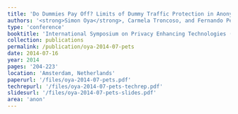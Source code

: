 ```yaml
---
title: 'Do Dummies Pay Off? Limits of Dummy Traffic Protection in Anonymous Communications'
authors: '<strong>Simon Oya</strong>, Carmela Troncoso, and Fernando Pérez-González'
type: 'conference'
booktitle: 'International Symposium on Privacy Enhancing Technologies (PETS)'
collection: publications
permalink: /publication/oya-2014-07-pets
date: 2014-07-16
year: 2014
pages: '204-223'
location: 'Amsterdam, Netherlands'
paperurl: '/files/oya-2014-07-pets.pdf'
techrepurl: '/files/oya-2014-07-pets-techrep.pdf'
slidesurl: '/files/oya-2014-07-pets-slides.pdf'
area: 'anon'
---
```


